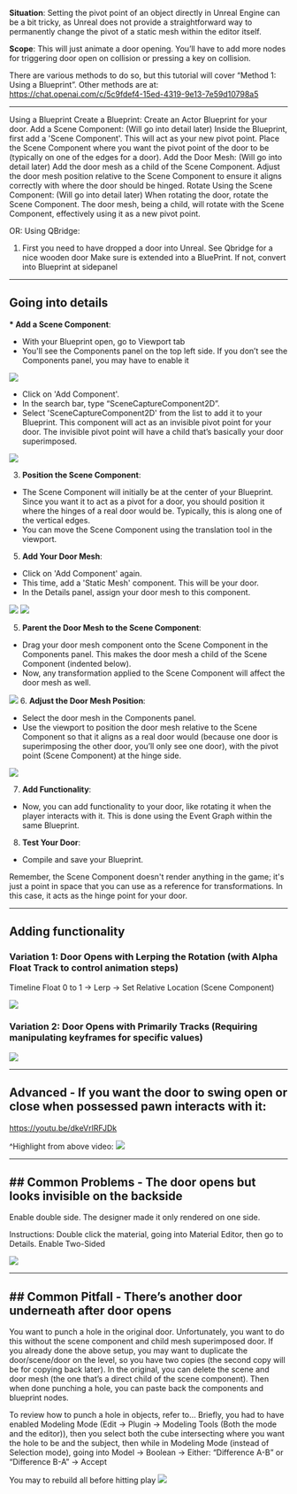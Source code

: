 

**Situation**:
Setting the pivot point of an object directly in Unreal Engine can be a bit tricky, as Unreal does not provide a straightforward way to permanently change the pivot of a static mesh within the editor itself. 

**Scope**:
This will just animate a door opening. You’ll have to add more nodes for triggering door open on collision or pressing a key on collision.

There are various methods to do so, but this tutorial will cover “Method 1: Using a Blueprint”. Other methods are at:
https://chat.openai.com/c/5c9fdef4-15ed-4319-9e13-7e59d10798a5

---


Using a Blueprint
Create a Blueprint: Create an Actor Blueprint for your door.
Add a Scene Component: (Will go into detail later)
Inside the Blueprint, first add a 'Scene Component'. This will act as your new pivot point.
Place the Scene Component where you want the pivot point of the door to be (typically on one of the edges for a door).
Add the Door Mesh:  (Will go into detail later)
Add the door mesh as a child of the Scene Component.
Adjust the door mesh position relative to the Scene Component to ensure it aligns correctly with where the door should be hinged.
Rotate Using the Scene Component:  (Will go into detail later)
When rotating the door, rotate the Scene Component. The door mesh, being a child, will rotate with the Scene Component, effectively using it as a new pivot point.

OR: Using QBridge:

1. First you need to have dropped a door into Unreal. See Qbridge for a nice wooden door
Make sure is extended into a BluePrint. If not, convert into Blueprint at sidepanel


----

## Going into details

**\* Add a Scene Component**:  

- With your Blueprint open, go to Viewport tab
- You'll see the Components panel on the top left side. If you don’t see the Components panel, you may have to enable it

![](https://i.imgur.com/jn7qaoY.png)

  

- Click on 'Add Component'.
- In the search bar, type “SceneCaptureComponent2D”.
- Select 'SceneCaptureComponent2D' from the list to add it to your Blueprint. This component will act as an invisible pivot point for your door. The invisible pivot point will have a child that’s basically your door superimposed.


![](https://i.imgur.com/yZ3mX2C.png)

  

3. **Position the Scene Component**:
    
- The Scene Component will initially be at the center of your Blueprint. Since you want it to act as a pivot for a door, you should position it where the hinges of a real door would be. Typically, this is along one of the vertical edges.
- You can move the Scene Component using the translation tool in the viewport.

5. **Add Your Door Mesh**:

- Click on 'Add Component' again.
- This time, add a 'Static Mesh' component. This will be your door.
- In the Details panel, assign your door mesh to this component.

![](https://i.imgur.com/oSWvHHa.png)
![](https://i.imgur.com/Og5krOg.png)

5. **Parent the Door Mesh to the Scene Component**:
    
- Drag your door mesh component onto the Scene Component in the Components panel. This makes the door mesh a child of the Scene Component (indented below).
- Now, any transformation applied to the Scene Component will affect the door mesh as well.

![](https://i.imgur.com/EWIeWH6.png)
6. **Adjust the Door Mesh Position**:

- Select the door mesh in the Components panel.
- Use the viewport to position the door mesh relative to the Scene Component so that it aligns as a real door would (because one door is superimposing the other door, you’ll only see one door), with the pivot point (Scene Component) at the hinge side.

![](https://i.imgur.com/QzZ4Ymx.png)

7. **Add Functionality**:
    
- Now, you can add functionality to your door, like rotating it when the player interacts with it. This is done using the Event Graph within the same Blueprint.

8. **Test Your Door**:

- Compile and save your Blueprint.

Remember, the Scene Component doesn't render anything in the game; it's just a point in space that you can use as a reference for transformations. In this case, it acts as the hinge point for your door.


---

## Adding functionality

### Variation 1: Door Opens with Lerping the Rotation (with Alpha Float Track to control animation steps)

Timeline Float 0 to 1 → Lerp → Set Relative Location (Scene Component)

![](https://i.imgur.com/GiqU6PJ.png)

  

### Variation 2: Door Opens with Primarily Tracks (Requiring manipulating keyframes for specific values)

![](https://i.imgur.com/KC2UK6u.png)

---

## Advanced - If you want the door to swing open or close when possessed pawn interacts with it:
https://youtu.be/dkeVrlRFJDk

^Highlight from above video:
![](https://i.imgur.com/uKZqcFC.png)

---

## ## Common Problems - The door opens but looks invisible on the backside

Enable double side. The designer made it only rendered on one side.

Instructions:
Double click the material, going into Material Editor, then go to Details. Enable Two-Sided

![](https://i.imgur.com/wVQS8UP.png)


---

## ## Common Pitfall - There’s another door underneath after door opens

You want to punch a hole in the original door. Unfortunately, you want to do this without the scene component and child mesh superimposed door. If you already done the above setup, you may want to duplicate the door/scene/door on the level, so you have two copies (the second copy will be for copying back later). In the original, you can delete the scene and door mesh (the one that’s a direct child of the scene component). Then when done punching a hole, you can paste back the components and blueprint nodes.

To review how to punch a hole in objects, refer to... Briefly, you had to have enabled Modeling Mode (Edit -> Plugin -> Modeling Tools (Both the mode and the editor)), then you select both the cube intersecting where you want the hole to be and the subject, then while in Modeling Mode (instead of Selection mode), going into Model → Boolean → Either: “Difference A-B” or “Difference B-A” → Accept

You may to rebuild all before hitting play
![](https://i.imgur.com/rNyZCMh.png)
